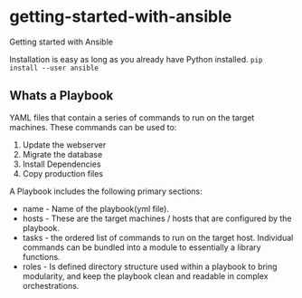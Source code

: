 # getting-started-with-ansible

Getting started with Ansible

Installation is easy as long as you already have Python installed.
`pip install --user ansible`

## Whats a Playbook

YAML files that contain a series of commands to run on the target machines. These commands can be used to:

1. Update the webserver
2. Migrate the database
3. Install Dependencies
4. Copy production files

A Playbook includes the following primary sections:

- name - Name of the playbook(yml file).
- hosts - These are the target machines / hosts that are configured by the playbook.
- tasks - the ordered list of commands to run on the target host. Individual commands can be bundled into a module to essentially a library functions.
- roles - Is defined directory structure used within a playbook to bring modularity, and keep the playbook clean and readable in complex orchestrations.
